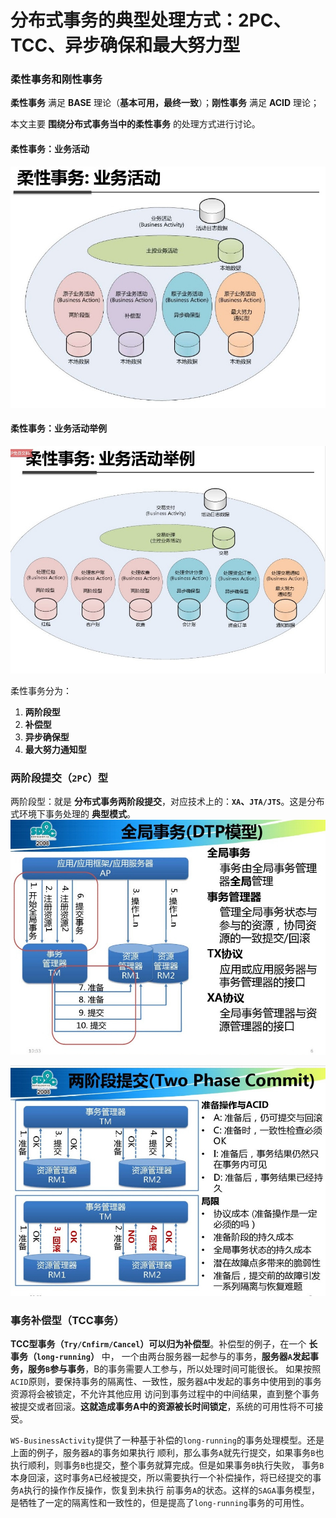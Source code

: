 分布式事务的典型处理方式：2PC、TCC、异步确保和最大努力型
==========================================================================================
### 柔性事务和刚性事务
**柔性事务** 满足 **BASE** 理论（**基本可用，最终一致**）；**刚性事务** 满足 **ACID** 理论；

本文主要 **围绕分布式事务当中的柔性事务** 的处理方式进行讨论。

#### 柔性事务：业务活动
![柔性事务：业务活动](img/p1.jpg)

#### 柔性事务：业务活动举例
![柔性事务：业务活动举例](img/p2.jpg)

柔性事务分为：
1. **两阶段型**
2. **补偿型**
3. **异步确保型**
4. **最大努力通知型**

### 两阶段提交（`2PC`）型
两阶段型：就是 **分布式事务两阶段提交**，对应技术上的：**`XA`、`JTA/JTS`**。这是分布式环境下事务处理的 **典型模式**。
![全局事务(DTP模型)](img/p3.jpg)

![两阶段提交](img/p4.jpg)

### 事务补偿型（TCC事务）
**TCC型事务（`Try/Cnfirm/Cancel`）可以归为补偿型**。补偿型的例子，在一个 **长事务（`long-running`）** 中，
一个由两台服务器一起参与的事务，**服务器`A`发起事务，服务`B`参与事务**，B的事务需要人工参与，所以处理时间可能很长。
如果按照`ACID`原则，要保持事务的隔离性、一致性，服务器`A`中发起的事务中使用到的事务资源将会被锁定，不允许其他应用
访问到事务过程中的中间结果，直到整个事务被提交或者回滚。**这就造成事务A中的资源被长时间锁定**，系统的可用性将不可接受。

`WS-BusinessActivity`提供了一种基于补偿的`long-running`的事务处理模型。还是上面的例子，服务器`A`的事务如果执行
顺利，那么事务`A`就先行提交，如果事务`B`也执行顺利，则事务`B`也提交，整个事务就算完成。但是如果事务`B`执行失败，
事务`B`本身回滚，这时事务`A`已经被提交，所以需要执行一个补偿操作，将已经提交的事务`A`执行的操作作反操作，恢复到未执行
前事务`A`的状态。这样的`SAGA`事务模型，是牺牲了一定的隔离性和一致性的，但是提高了`long-running`事务的可用性。




